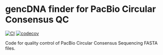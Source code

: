 # gencDNA finder for PacBio Circular Consensus QC

[![CI](https://github.com/igor-sb/pacbio_qc/actions/workflows/ci.yml/badge.svg)](https://github.com/igor-sb/pacbio_qc/actions)
[![codecov](https://codecov.io/gh/igor-sb/pacbio_qc/branch/PD-17-initial-setup/graph/badge.svg?token=AJ97Y57FVK)](https://codecov.io/gh/igor-sb/pacbio_qc)

Code for quality control of PacBio Circular Consensus Sequencing FASTA files.